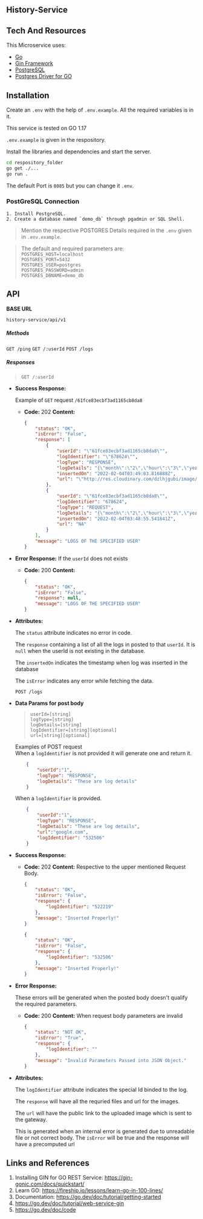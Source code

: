 ## History-Service
<!--Used for logging user activity, requests and the result of the requests. Integrated with API Gateway to store the result of the Plotting request. .-->

## Tech And Resources
This Microservice uses:
- [Go](https://go.dev/)
- [Gin Framework](https://github.com/gin-gonic/gin)
- [PostgreSQL](https://www.postgresql.org/)
- [Postgres Driver for GO](github.com/lib/pq)

## Installation

Create an `.env` with the help of `.env.example`. All the required variables is in it.  

This service is tested on GO 1.17

`.env.example` is given in the respository.

Install the libraries and dependencies and start the server.

```sh
cd respository_folder
go get ./...
go run .
```

The default Port is `8085` but you can change it `.env`.


### PostGreSQL Connection
>
    1. Install PostgreSQL.
    2. Create a database named `demo_db` through pgadmin or SQL Shell.
    
>   Mention the respective POSTGRES Details required in the `.env` given in `.env.example`.

>    The default and required parameters are:<br />
    `POSTGRES_HOST=localhost`<br />
    `POSTGRES_PORT=5432`<br />
    `POSTGRES_USER=postgres`<br />
    `POSTGRES_PASSWORD=admin`<br />
    `POSTGRES_DBNAME=demo_db`<br />

## API
**BASE URL**

  `history-service/api/v1`
##### Methods

`GET /ping`
`GET /:userId`
`POST /logs`

##### Responses
>`GET /:userId`
    
* **Success Response:**
      
  >
    Example of `GET` request `/61fce83ecbf3ad1165cb8da8`
  * **Code:** 202 
    **Content:** 
    ```JSON
    {
        "status": "OK",
        "isError": "False",
        "response": [
            {
                "userId": "\"61fce83ecbf3ad1165cb8da8\"",
                "logIdentifier": "\"678624\"",
                "logType": "RESPONSE",
                "logDetails": "{\"month\":\"2\",\"hour\":\"3\",\"year\":\"2022\",\"station\":\"KABX\",\"day\":\"1\",\"minute\":\"48\",\"second\":\"29\"}",
                "insertedOn": "2022-02-04T03:49:03.816888Z",
                "url": "\"http://res.cloudinary.com/dzlhjgubi/image/upload/v1643964542/KABX20220201_034732_V06.png\""
            },
            {
                "userId": "\"61fce83ecbf3ad1165cb8da8\"",
                "logIdentifier": "678624",
                "logType": "REQUEST",
                "logDetails": "{\"month\":\"2\",\"hour\":\"3\",\"year\":\"2022\",\"station\":\"KABX\",\"day\":\"1\",\"minute\":\"48\",\"second\":\"29\"}",
                "insertedOn": "2022-02-04T03:48:55.541841Z",
                "url": "NA"
            }
        ],
        "message": "LOGS OF THE SPECIFIED USER"
    }
    ```
* **Error Response:**
  If the `userId` does not exists
  >

  * **Code:** 200
    **Content:** 

    ```JSON
    {
        "status": "OK",
        "isError": "False",
        "response": null,
        "message": "LOGS OF THE SPECIFIED USER"
    }
    ```
* **Attributes:**
    >
    The `status` attribute indicates no error in code.
    
    The `response` containing a list of all the logs in posted to that `userId`. It is `null` when the userId is not existing in the database.

    The `insertedOn` indicates the timestamp when log was inserted in the database
    
    The `isError` indicates any error while fetching the data.

    `POST /logs`
* **Data Params for post body** 
    
    >    `userId=[string]` <br />
        `logType=[string]`<br />
        `logDetails=[string]`<br />
        `logIdentifier=[string][optional]` <br />
        `url=[string][optional]` <br />

    >
    Examples of POST request <br />
    When a `logIdentifier` is not provided it will generate one and return it.

    ```JSON
        {
            "userId":"1",
            "logType": "RESPONSE",
            "logDetails": "These are log details"
        }
    ```
    >
    When a `logIdentifier` is provided.

    ```JSON
        {
            "userId":"1",
            "logType": "RESPONSE",
            "logDetails": "These are log details",
            "url":"google.com",
            "logIdentifier": "532506"
        }
    ```
    

* **Success Response:**
  
  >

  * **Code:** 202 
    **Content:** 
    Respective to the upper mentioned Request Body.
    ```JSON
    {
        "status": "OK",
        "isError": "False",
        "response": {
            "logIdentifier": "522219"
        },
        "message": "Inserted Properly!"
    }
    ```

    ```JSON
    {
        "status": "OK",
        "isError": "False",
        "response": {
            "logIdentifier": "532506"
        },
        "message": "Inserted Properly!"
    }
    ```

* **Error Response:**

  These errors will be generated when the posted body doesn't qualify the required parameters.
  >

  * **Code:** 200
    **Content:** 
    When request body parameters are invalid
    ```JSON
    {
        "status": "NOT OK",
        "isError": "True",
        "response": {
            "logIdentifier": ""
        },
        "message": "Invalid Parameters Passed into JSON Object."
    }    
    ```


* **Attributes:**
    >
    The `logIdentifier` attribute indicates the special Id binded to the log.
    
    The `response` will have all the requried files and url for the images.
    
    The `url` will have the public link to the uploaded image which is sent to the gateway.
    
    This is generated when an internal error is generated due to unreadable file or not correct body. The `isError` will be true and the response will have a precomputed url 





## Links and References
1. Installing GIN for GO REST Service: https://gin-gonic.com/docs/quickstart/
2. Learn GO: https://fireship.io/lessons/learn-go-in-100-lines/
3. Documentation: https://go.dev/doc/tutorial/getting-started
4. https://go.dev/doc/tutorial/web-service-gin
5. https://go.dev/doc/code

